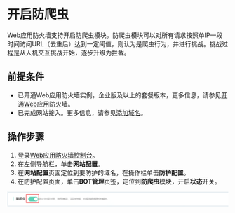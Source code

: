 # 开启防爬虫

Web应用防火墙支持开启防爬虫模块。防爬虫模块可以对所有请求按照单IP一段时间访问URL（去重后）达到一定阈值，则认为是爬虫行为，并进行挑战。挑战过程是从人机交互挑战开始，逐步升级为拦截。

## 前提条件

- 已开通Web应用防火墙实例，企业版及以上的套餐版本，更多信息，请参见[开通Web应用防火墙](https://docs.jdcloud.com/cn/web-application-firewall/purchase-process)。
- 已完成网站接入。更多信息，请参见[添加域名](https://docs.jdcloud.com/cn/web-application-firewall/step-1)。

## 操作步骤

1. 登录[Web应用防火墙控制台](https://cloudwaf-console.jdcloud.com/overview/business)。
2. 在左侧导航栏，单击**网站配置**。
3. 在**网站配置**页面定位到要防护的域名，在操作栏单击**防护配置**。
4. 在防护配置页面，单击**BOT管理**页签，定位到**防爬虫**模块，开启**状态**开关。

![image](../../../../../image/WAF/protect-configure/41.Bot-Anti.png)